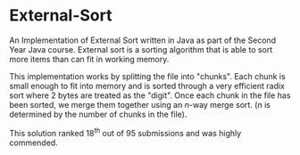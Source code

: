 # External-Sort
An Implementation of External Sort written in Java as part of the Second Year Java course. External sort is a sorting algorithm that is able to sort more items than can fit in working memory.

This implementation works by splitting the file into "chunks". Each chunk is small enough to fit into memory and is sorted through a very efficient radix sort where 2 bytes are treated as the "digit". Once each chunk in the file has been sorted, we merge them together using an _n_-way merge sort. (_n_ is determined by the number of chunks in the file).

This solution ranked 18<sup>th</sup> out of 95 submissions and was highly commended.
